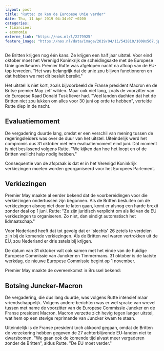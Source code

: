 ```yaml
---
layout: post
title: "Rutte: zo kan de Europese Unie verder"
date: Thu, 11 Apr 2019 04:34:07 +0200
categories: 
- financieel 
- economie 
externe_link: "https://nos.nl/l/2279925"
feature_image: "https://nos.nl/data/image/2019/04/11/542810/1008x567.jpg"
---
```


<p>De Britten krijgen nog één kans. Ze krijgen een half jaar uitstel. Voor eind oktober moet het Verenigd Koninkrijk de scheidingsakte met de Europese Unie goedkeuren. Premier Rutte was afgelopen nacht na afloop van de EU-top tevreden. "Het was belangrijk dat de unie zou blijven functioneren en dat hebben we met dit besluit bereikt."</p>
<p>Het uitstel is niet kort, zoals bijvoorbeeld de Franse president Macron en de Britse premier May zelf wilden. Maar ook niet lang, zoals de voorzitter van de Europese Raad Donald Tusk liever had. "Veel landen dachten dat het de Britten niet zou lukken om alles voor 30 juni op orde te hebben", vertelde Rutte diep in de nacht.</p>
<h2>Evaluatiemoment</h2>
<p>De vergadering duurde lang, omdat er een verschil van mening tussen de regeringsleiders was over de duur van het uitstel. Uiteindelijk werd het compromis dus 31 oktober met een evaluatiemoment eind juni. Dat moment is niet beslissend volgens Rutte. "We kijken dan hoe het loopt en of de Britten wellicht hulp nodig hebben."</p>
<p>Consequentie van de afspraak is dat er in het Verenigd Koninkrijk verkiezingen moeten worden georganiseerd voor het Europees Parlement.</p>
<h2>Verkiezingen</h2>
<p>Premier May maakte al eerder bekend dat de voorbereidingen voor die verkiezingen ondertussen zijn begonnen. Als de Britten besluiten om de verkiezingen alsnog niet door te laten gaan, komt er alsnog een harde brexit zonder deal op 1 juni. Rutte: "Ze zijn juridisch verplicht om als lid van de EU verkiezingen te organiseren. Zo niet, dan eindigt automatisch het lidmaatschap."</p>
<p>Voor Nederland heeft dat tot gevolg dat er 'slechts' 26 zetels te verdelen zijn bij de komende verkiezingen. Als de Britten wel waren vertrokken uit de EU, zou Nederland er drie zetels bij krijgen.</p>
<p>De datum van 31 oktober valt ook samen met het einde van de huidige Europese Commissie van Juncker en Timmermans. 31 oktober is de laatste werkdag, de nieuwe Europese Commissie begint op 1 november.</p>
<p>Premier May maakte de overeenkomst in Brussel bekend:</p>
<h2>Botsing Juncker-Macron</h2>
<p>De vergadering, die dus lang duurde, was volgens Rutte intensief maar vriendschappelijk. Volgens andere berichten was er wel sprake van wrevel tussen met name de voorzitter van de Europese Commissie Juncker en de Franse president Macron. Macron verzette zich hevig tegen langer uitstel, wat hem op een stevige reprimande van Juncker kwam te staan.</p>
<p>Uiteindelijk is de Franse president toch akkoord gegaan, omdat de Britten de verzekering hebben gegeven de 27 achterblijvende EU-landen niet te dwarsbomen. "We gaan ook de komende tijd alvast meer vergaderen zonder de Britten", aldus Rutte. "De EU moet verder."</p>
